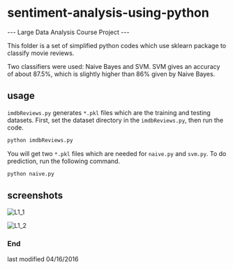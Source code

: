 # sentiment-analysis-using-python
--- Large Data Analysis Course Project ---


This folder is a set of simplified python codes which use sklearn package 
to classify movie reviews.

Two classifiers were used: Naive Bayes and SVM.
SVM gives an accuracy of about 87.5%, which is slightly higher than 86% given by Naive Bayes.

## usage
`imdbReviews.py` generates `*.pkl` files which are the training and testing datasets.
First, set the dataset directory in the `imdbReviews.py`, then run the code.
```bash
python imdbReviews.py
```

You will get two `*.pkl` files which are needed for `naive.py` and `svm.py`.
To do prediction, run the following command.
```bash
python naive.py
```

## screenshots
![L1_1](https://github.com/changhuixu/sentiment-analysis-using-python/blob/master/naive/naive-demo-screenshot.png "Naive Bayes code")


![L1_2](https://github.com/changhuixu/sentiment-analysis-using-python/blob/master/svm/svm-demo-screenshot.png "SVM code")

### End
last modified 04/16/2016
